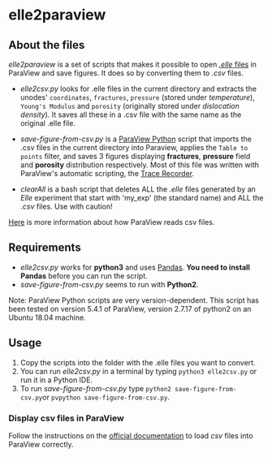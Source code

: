 # elle2paraview
## About the files

*elle2paraview* is a set of scripts that makes it possible to open [*.elle* files](http://elle.ws/) in ParaView and save figures. It does so by converting them to *.csv* files.

 
 * *elle2csv.py*  looks for .elle files in the current directory and extracts the unodes' `coordinates`, `fractures`, `pressure` (stored under *temperature*), `Young's Modulus` and `porosity` (originally stored under *dislocation density*). It saves all these in a .csv file with the same name as the original .elle file.
 
 * *save-figure-from-csv.py*  is a [ParaView Python](https://kitware.github.io/paraview-docs/latest/python/) script that imports the .csv files in the current directory into Paraview, applies the `Table to points` filter, and saves 3 figures displaying **fractures**, **pressure** field and **porosity** distribution respectively. Most of this file was written with ParaView's automatic scripting, the [Trace Recorder](https://www.paraview.org/Wiki/ParaView_and_Python#Trace_Recorder).

* *clearAll* is a bash script that deletes ALL the *.elle* files generated by an *Elle* experiment that start with 'my_exp' (the standard name) and ALL the *.csv* files. Use with caution!

 [Here](https://www.paraview.org/Wiki/ParaView/Data_formats#CSV_.28Comma_Separated_Variable.29_files) is more information about how ParaView reads csv files.


## Requirements

* *elle2csv.py* works for **python3** and uses [Pandas](https://pandas.pydata.org/). **You need to install Pandas** before you can run the script.
* *save-figure-from-csv.py* seems to run with **Python2**.

Note: ParaView Python scripts are very version-dependent. This script has been tested on version 5.4.1 of ParaView, version 2.7.17 of python2 on an Ubuntu 18.04 machine.

## Usage

1. Copy the scripts into the folder with the .elle files you want to convert.
2. You can run *elle2csv.py* in a terminal by typing ```python3 elle2csv.py``` or run it in a Python IDE.
3. To run *save-figure-from-csv.py* type ```python2 save-figure-from-csv.py```or ```pvpython save-figure-from-csv.py```.

### Display csv files in ParaView

Follow the instructions on the [official documentation](https://www.paraview.org/Wiki/ParaView/Data_formats#CSV_.28Comma_Separated_Variable.29_files) to load *csv* files into ParaView correctly.

